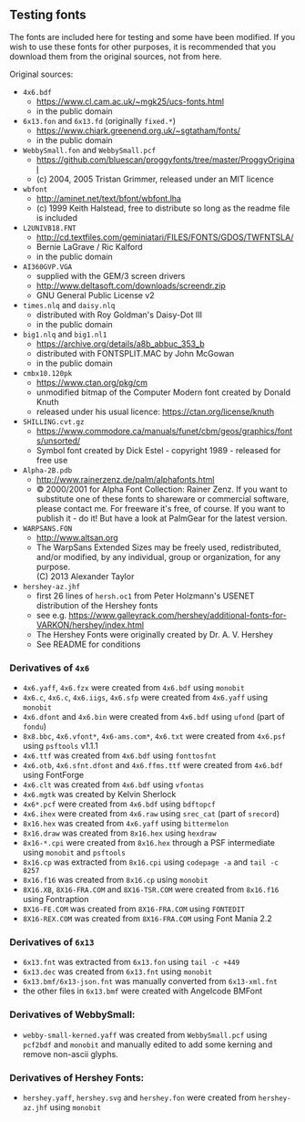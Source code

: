 ## Testing fonts

The fonts are included here for testing and some have been modified. If you wish to use these fonts
for other purposes, it is recommended that you download them from the original sources, not from here.

Original sources:
* `4x6.bdf`
  - https://www.cl.cam.ac.uk/~mgk25/ucs-fonts.html
  - in the public domain
* `6x13.fon` and `6x13.fd` (originally `fixed.*`)
  - https://www.chiark.greenend.org.uk/~sgtatham/fonts/
  - in the public domain
* `WebbySmall.fon` and `WebbySmall.pcf`
  - https://github.com/bluescan/proggyfonts/tree/master/ProggyOriginal
  - (c) 2004, 2005 Tristan Grimmer, released under an MIT licence
* `wbfont`
  - http://aminet.net/text/bfont/wbfont.lha
  - (c) 1999 Keith Halstead, free to distribute so long as the readme file is included
* `L2UNIVB18.FNT`
  - http://cd.textfiles.com/geminiatari/FILES/FONTS/GDOS/TWFNTSLA/
  - Bernie LaGrave / Ric Kalford
  - in the public domain
* `AI360GVP.VGA`
  - supplied with the GEM/3 screen drivers
  - http://www.deltasoft.com/downloads/screendr.zip
  - GNU General Public License v2
* `times.nlq` and `daisy.nlq`
  - distributed with Roy Goldman's Daisy-Dot III
  - in the public domain
* `big1.nlq` and `big1.nl1`
  - https://archive.org/details/a8b_abbuc_353_b
  - distributed with FONTSPLIT.MAC by John McGowan 
  - in the public domain  
* `cmbx10.120pk`
  - https://www.ctan.org/pkg/cm
  - unmodified bitmap of the Computer Modern font created by Donald Knuth
  - released under his usual licence: https://ctan.org/license/knuth
* `SHILLING.cvt.gz`
  - https://www.commodore.ca/manuals/funet/cbm/geos/graphics/fonts/unsorted/
  - Symbol font created by Dick Estel - copyright 1989 - released for free use
* `Alpha-2B.pdb`
  - http://www.rainerzenz.de/palm/alphafonts.html
  - © 2000/2001 for Alpha Font Collection: Rainer Zenz. If you want to substitute one of
    these fonts to shareware or commercial software, please contact me. For freeware
    it's free, of course. If you want to publish it - do it! But have a look at
    PalmGear for the latest version.
* `WARPSANS.FON`
  - http://www.altsan.org
  - The WarpSans Extended Sizes may be freely used, redistributed, and/or
    modified, by any individual, group or organization, for any purpose.  
    (C) 2013 Alexander Taylor
* `hershey-az.jhf`
   - first 26 lines of `hersh.oc1` from Peter Holzmann's USENET distribution of the Hershey fonts
   - see e.g. https://www.galleyrack.com/hershey/additional-fonts-for-VARKON/hershey/index.html
   - The Hershey Fonts were originally created by Dr. A. V. Hershey
   - See README for conditions


### Derivatives of `4x6`

* `4x6.yaff`, `4x6.fzx` were created from `4x6.bdf` using `monobit`
* `4x6.c`, `4x6.c`, `4x6.iigs`, `4x6.sfp` were created from `4x6.yaff` using `monobit`
* `4x6.dfont` and `4x6.bin` were created from `4x6.bdf` using `ufond` (part of `fondu`)
* `8x8.bbc`, `4x6.vfont*`, `4x6-ams.com*`, `4x6.txt` were created from `4x6.psf` using `psftools` v1.1.1
* `4x6.ttf` was created from `4x6.bdf` using `fonttosfnt`
* `4x6.otb`, `4x6.sfnt.dfont` and `4x6.ffms.ttf` were created from `4x6.bdf` using FontForge
* `4x6.clt` was created from `4x6.bdf` using `vfontas`
* `4x6.mgtk` was created by Kelvin Sherlock
* `4x6*.pcf` were created from `4x6.bdf` using `bdftopcf`
* `4x6.ihex` were created from `4x6.raw` using `srec_cat` (part of `srecord`)
* `8x16.hex` was created from `4x6.yaff` using `bittermelon`
* `8x16.draw` was created from `8x16.hex` using `hexdraw`
* `8x16-*.cpi` were created from `8x16.hex` through a PSF intermediate using `monobit` and `psftools`
* `8x16.cp` was extracted from `8x16.cpi` using `codepage -a` and `tail -c 8257`
* `8x16.f16` was created from `8x16.cp` using `monobit`
* `8X16.XB`, `8X16-FRA.COM` and `8X16-TSR.COM` were created from `8x16.f16` using Fontraption
* `8X16-FE.COM` was created from `8X16-FRA.COM` using `FONTEDIT`
* `8X16-REX.COM` was created from `8X16-FRA.COM` using Font Mania 2.2


### Derivatives of `6x13`

* `6x13.fnt` was extracted from `6x13.fon` using `tail -c +449`
* `6x13.dec` was created from `6x13.fnt` using `monobit`
* `6x13.bmf/6x13-json.fnt` was manually converted from `6x13-xml.fnt`
* the other files in `6x13.bmf` were created with Angelcode BMFont


### Derivatives of WebbySmall:

* `webby-small-kerned.yaff` was created from `WebbySmall.pcf` using `pcf2bdf` and `monobit`
  and manually edited to add some kerning and remove non-ascii glyphs.


### Derivatives of Hershey Fonts:
* `hershey.yaff`, `hershey.svg` and `hershey.fon` were created from `hershey-az.jhf` using `monobit`
